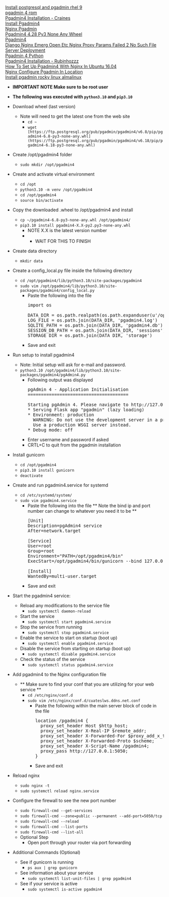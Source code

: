 [Install postgresql and pgadmin rhel 9](https://www.tecmint.com/install-postgresql-and-pgadmin-rhel-9/)<br />
[pgadmin 4 rpm](https://www.pgadmin.org/download/pgadmin-4-rpm/)<br />
[Pgadmin4 Installation - Craines](https://gist.github.com/craines/ba6fe9ba416df841d8e5ac5da6128ea7)<br />
[Install Pgadmin4](https://gist.github.com/rubinhozzz/368176fec80edcf449a76e15164ff728)<br />
[Nginx Pgadmin](https://github.com/rbernardes/nginx-pgadmin)<br />
[Pgadmin4 4.28 Py3 None Any Wheel](https://ftp.postgresql.org/pub/pgadmin/pgadmin4/v4.28/pip/pgadmin4-4.28-py3-none-any.whl)<br />
[Pgadmin4](https://ftp.postgresql.org/pub/pgadmin/pgadmin4/)<br />
[Django Nginx Emerg Open Etc Nginx Proxy Params Failed 2 No Such File](https://stackoverflow.com/questions/42589781/django-nginx-emerg-open-etc-nginx-proxy-params-failed-2-no-such-file)<br />
[Server Deployment](https://www.pgadmin.org/docs/pgadmin4/latest/server_deployment.html)<br />
[Pgadmin 4 Python](https://www.pgadmin.org/download/pgadmin-4-python/)<br />
[Pgadmin4 Installation - Rubinhozzz](https://gist.github.com/rubinhozzz/9217e8b0dc834874a301cd0435e70691)<br />
[How To Set Up Pgadmin4 With Nginx In Ubuntu 16.04](https://askubuntu.com/questions/939881/how-to-set-up-pgadmin4-with-nginx-in-ubuntu-16-04)<br />
[Nginx Configure Pgadmin In Location](https://stackoverflow.com/questions/45958416/nginx-configure-pgadmin-in-location)<br />
[Install pgadmin rocky linux almalinux](https://www.tecmint.com/install-pgadmin-rocky-linux-almalinux/)<br />

* **IMPORTANT NOTE Make sure to be root user**
* **The following was executed with `python3.10` and `pip3.10`**

* Download wheel (last version)
  * Note will need to get the latest one from the web site
    * `cd ~`
    * `wget [https://ftp.postgresql.org/pub/pgadmin/pgadmin4/v6.8/pip/pgadmin4-6.8-py3-none-any.whl](https://ftp.postgresql.org/pub/pgadmin/pgadmin4/v6.18/pip/pgadmin4-6.18-py3-none-any.whl)`
* Create /opt/pgadmin4 folder
  * `sudo mkdir /opt/pgadmin4`
* Create and activate virtual environment
  * `cd /opt`
  * `python3.10 -m venv /opt/pgadmin4`
  * `cd /opt/pgadmin4`
  * `source bin/activate`
* Copy the downloaded .wheel to /opt/pgadmin4 and install
  * `cp ~/pgadmin4-6.8-py3-none-any.whl /opt/pgadmin4/`
  * `pip3.10 install pgadmin4-X.X-py2.py3-none-any.whl`
    * NOTE X.X is the latest version number
    * * WAIT FOR THIS TO FINISH
* Create data directory
  * `mkdir data`
* Create a config_local.py file inside the following directory
  * `cd /opt/pgadmin4/lib/python3.10/site-packages/pgadmin4`
  * `sudo vim /opt/pgadmin4/lib/python3.10/site-packages/pgadmin4/config_local.py`
    * Paste the following into the file
      <pre>
      import os

      DATA_DIR = os.path.realpath(os.path.expanduser(u'/opt/pgadmin4/data/'))
      LOG_FILE = os.path.join(DATA_DIR, 'pgadmin4.log')
      SQLITE_PATH = os.path.join(DATA_DIR, 'pgadmin4.db')
      SESSION_DB_PATH = os.path.join(DATA_DIR, 'sessions')
      STORAGE_DIR = os.path.join(DATA_DIR, 'storage')
      </pre>
    * Save and exit
* Run setup to install pgadmin4
  * Note: Initial setup will ask for e-mail and password.
  * `python3.10 /opt/pgadmin4/lib/python3.10/site-packages/pgadmin4/pgAdmin4.py`
    * Following output was displayed
      <pre>
      pgAdmin 4 - Application Initialisation
      ======================================

      Starting pgAdmin 4. Please navigate to http://127.0.0.1:5050 in your browser.
      * Serving Flask app "pgadmin" (lazy loading)
      * Environment: production
        WARNING: Do not use the development server in a production environment.
        Use a production WSGI server instead.
      * Debug mode: off
      </pre>
    * Enter username and password if asked
    * CRTL+C to quit from the pgadmin installation
* Install gunicorn
  * `cd /opt/pgadmin4`
  * `pip3.10 install gunicorn`
  * `deactivate`
* Create and run pgadmin4.service for systemd
  * `cd /etc/systemd/system/`
  * `sudo vim pgadmin4.service`
    * Paste the following into the file
      ** Note the bind ip and port number can change to whatever you need it to be **
      <pre>
      [Unit]
      Description=pgAdmin4 service
      After=network.target

      [Service]
      User=root
      Group=root
      Environment="PATH=/opt/pgadmin4/bin"
      ExecStart=/opt/pgadmin4/bin/gunicorn --bind 127.0.0.1:5050 --workers=1 --threads=25 --chdir /opt/pgadmin4/lib/python3.10/site-packages/pgadmin4 pgAdmin4:app

      [Install]
      WantedBy=multi-user.target
      </pre>
    * Save and exit
* Start the pgadmin4 service:
  * Reload any modifications to the service file
    * `sudo systemctl daemon-reload`
  * Start the service
    * `sudo systemctl start pgadmin4.service`
  * Stop the service from running
    * `sudo systemctl stop pgadmin4.service`
  * Enable the service to start on startup (boot up)
    * `sudo systemctl enable pgadmin4.service`
  * Disable the service from starting on startup (boot up)
    * `sudo systemctl disable pgadmin4.service`
  * Check the status of the service
    * `sudo systemctl status pgadmin4.service`
* Add pgadmin4 to the Nginx configuration file
  * ** Make sure to find your conf that you are utilizing for your web service **
    * `cd /etc/nginx/conf.d`
    * `sudo vim /etc/nginx/conf.d/cuateslws.ddns.net.conf`
      * Paste the following within the main server block of code in the file
        <pre>
        location /pgadmin4 {
          proxy_set_header Host $http_host;
          proxy_set_header X-Real-IP $remote_addr;
          proxy_set_header X-Forwarded-For $proxy_add_x_forwarded_for;
          proxy_set_header X-Forwarded-Proto $scheme;
          proxy_set_header X-Script-Name /pgadmin4;
          proxy_pass http://127.0.0.1:5050;
        }
        </pre>
      * Save and exit
* Reload nginx
  * `sudo nginx -t`
  * `sudo systemctl reload nginx.service`
* Configure the firewall to see the new port number
  * `sudo firewall-cmd --get-services`
  * `sudo firewall-cmd --zone=public --permanent --add-port=5050/tcp`
  * `sudo firewall-cmd --reload`
  * `sudo firewall-cmd --list-ports`
  * `sudo firewall-cmd --list-all`
  * Optional Step
    * Open port through your router via port forwarding
* Additional Commands (Optional)
  * See if gunicorn is running
    * `ps aux | grep gunicorn`
  * See information about your service
    * `sudo systemctl list-unit-files | grep pgadmin4`
  * See if your service is active
    * `sudo systemctl is-active pgadmin4`
